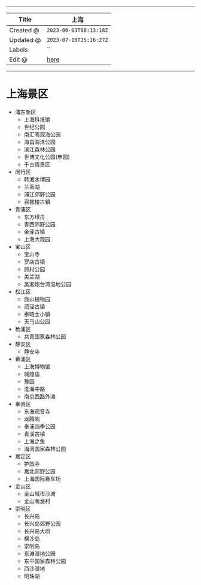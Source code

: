 -----

| Title     | 上海                                              |
| --------- | ----------------------------------------------- |
| Created @ | `2023-06-03T08:13:18Z`                          |
| Updated @ | `2023-07-19T15:16:27Z`                          |
| Labels    | \`\`                                            |
| Edit @    | [here](https://github.com/junxnone/t/issues/27) |

-----

# 上海景区

  - 浦东新区
      - 上海科技馆
      - 世纪公园
      - 南汇嘴观海公园
      - 海昌海洋公园
      - 滨江森林公园
      - 世博文化公园(申园)
      - 千古情景区
  - 闵行区
      - 韩湘水博园
      - 兰香湖
      - 浦江郊野公园
      - 召稼楼古镇
  - 青浦区
      - 东方绿舟
      - 青西郊野公园
      - 金泽古镇
      - 上海大观园
  - 宝山区
      - 宝山寺
      - 罗店古镇
      - 顾村公园
      - 美兰湖
      - 吴淞炮台湾湿地公园
  - 松江区
      - 辰山植物园
      - 泗泾古镇
      - 泰晤士小镇
      - 天马山公园
  - 杨浦区
      - 共青国家森林公园
  - 静安区
      - 静安寺
  - 黄浦区
      - 上海博物馆
      - 城隍庙
      - 豫园
      - 淮海中路
      - 南京西路外滩
  - 奉贤区
      - 东海观音寺
      - 龙腾阁
      - 奉浦四季公园
      - 青溪古镇
      - 上海之鱼
      - 海湾国家森林公园
  - 嘉定区
      - 护国寺
      - 嘉北郊野公园
      - 上海国际赛车场
  - 金山区
      - 金山城市沙滩
      - 金山嘴渔村
  - 崇明区
      - 长兴岛
      - 长兴岛郊野公园
      - 长兴岛大坝
      - 横沙岛
      - 崇明岛
      - 东滩湿地公园
      - 东平国家森林公园
      - 西沙湿地
      - 明珠湖
